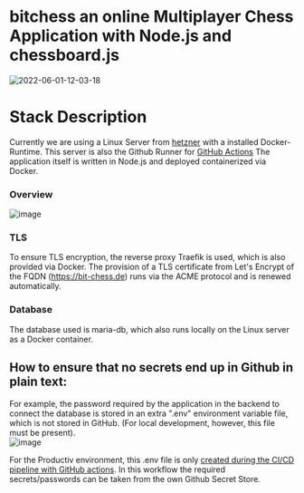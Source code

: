 # bitchess an online Multiplayer Chess Application with Node.js and chessboard.js

![2022-06-01-12-03-18](https://user-images.githubusercontent.com/15163807/171380403-a51e04d7-08f9-4bb3-acd6-10e4d05e969b.gif)

# Stack Description
Currently we are using a Linux Server from [hetzner](https://www.hetzner.com/) with a installed Docker-Runtime.
This server is also the Github Runner for [GitHub Actions](https://github.com/tomisboy/bitchess/blob/main/.github/info.MD)
The application itself is written in Node.js and deployed containerized via Docker.


### Overview 
![image](https://user-images.githubusercontent.com/15163807/162918234-db5700db-0bbe-4766-8225-70846457cfa9.png)


### TLS 
To ensure TLS encryption, the reverse proxy Traefik is used, which is also provided via Docker.
The provision of a TLS certificate from Let's Encrypt of the FQDN (https://bit-chess.de) runs via the ACME protocol and is renewed automatically. 

### Database
The database used is maria-db, which also runs locally on the Linux server as a Docker container.



## How to ensure that no secrets end up in Github in plain text:
For example, the password required by the application in the backend to connect the database is stored in an extra ".env" environment variable file, which is not stored in GitHub. (For local development, however, this file must be present).  <br>
![image](https://user-images.githubusercontent.com/15163807/159121449-25443351-be38-4dd3-8374-318fee16ff3a.png)

For the Productiv environment, this .env file is only [created during the CI/CD pipeline with GitHub actions](https://github.com/tomisboy/bitchess/blob/d96dbe0b545392f3c139bce8dd209dd35f66bcc0/.github/workflows/North-Stream2.yaml#L26). In this workflow the required secrets/passwords can be taken from the own Github Secret Store. 

